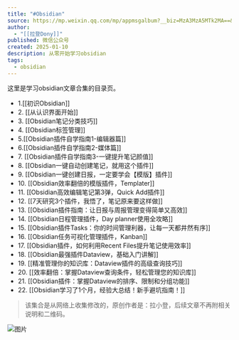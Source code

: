 ```yaml
---
title: "#Obsidian"
source: https://mp.weixin.qq.com/mp/appmsgalbum?__biz=MzA3MzA5MTk2MA==&action=getalbum&album_id=3189343285316665351&from_itemidx=1&from_msgid=2649687898&scene=173&subscene=&sessionid=svr_42271f07c3b&enterid=1736494283&from_msgid=2649687898&from_itemidx=1&count=3&nolastread=1#wechat_redirect
author:
  - "[[拉登Dony]]"
published: 微信公众号
created: 2025-01-10
description: 从零开始学习obsidian
tags:
  - obsidian
---
```

这里是学习obsidian文章合集的目录页。
- 1\.[[初识Obsidian]]
- 2\. [[从认识界面开始]]
- 3\. [[Obsidian笔记分类技巧]]
- 4\. [[Obsidian标签管理]]
- 5.[[Obsidian插件自学指南1-编辑器篇]]
- 6.[[Obsidian插件自学指南2-媒体篇]]
- 7\. [[Obsidian插件自学指南3-一键提升笔记颜值]]
- 8\. [[Obsidian一键自动创建笔记，就用这个插件]]
- 9\. [[Obsidian一键创建日报，一定要学会【模版】插件]]
- 10\. [[Obsidian效率翻倍的模版插件，Templater]]
- 11\. [[Obsidian高效编辑笔记第3弹，Quick Add插件]]
- 12\. [[7天研究3个插件，我悟了，笔记原来要这样做]]
- 13\. [[Obsidian插件指南：让日报与周报管理变得简单又高效]]
- 14\. [[Obsidian日程管理插件，Day planner使用全攻略]]
- 15\. [[Obsidian插件Tasks：你的时间管理利器，让每一天都井然有序]]
- 16\. [[Obsidian任务可视化管理插件，Kanban]]
- 17\. [[Obsidian插件，如何利用Recent Files提升笔记使用效率]]
- 18\. [[Obsidian最强插件Dataview，基础入门讲解]]
- 19\. [[精准管理你的知识库：Dataview插件的高级查询技巧]]
- 20\. [[效率翻倍：掌握Dataview查询条件，轻松管理您的知识库]]
- 21\. [[Obsidian插件：掌握Dataview的排序、限制和分组功能]]
- 22\. [[Obsidian学习了1个月，经验大总结！新手避坑指南！]]

> 该集合是从网络上收集修改的，原创作者是：拉小登，后续文章不再附相关说明和二维码。

![图片](https://mmbiz.qpic.cn/sz_mmbiz_png/VpIHXp1jib5S0bt4BKJUneMrKw6DcF99ZcpMlz5UpdvV07HCVuObbAA0zC1rmexnY3KOzZ0QyvuUBy9TsV7Ziaicg/640?wx_fmt=png&tp=webp&wxfrom=5&wx_lazy=1&wx_co=1)